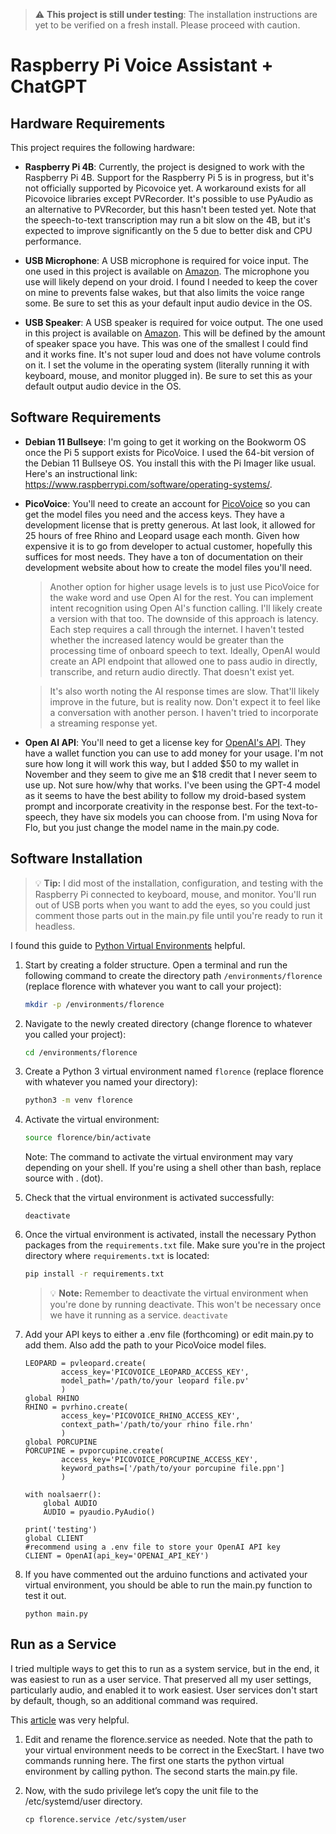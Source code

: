 > :warning: **This project is still under testing**: The installation instructions are yet to be verified on a fresh install. Please proceed with caution.

# Raspberry Pi Voice Assistant + ChatGPT

## Hardware Requirements

This project requires the following hardware:

- **Raspberry Pi 4B**: Currently, the project is designed to work with the Raspberry Pi 4B. Support for the Raspberry Pi 5 is in progress, but it's not officially supported by Picovoice yet. A workaround exists for all Picovoice libraries except PVRecorder. It's possible to use PyAudio as an alternative to PVRecorder, but this hasn't been tested yet. Note that the speech-to-text transcription may run a bit slow on the 4B, but it's expected to improve significantly on the 5 due to better disk and CPU performance.

- **USB Microphone**: A USB microphone is required for voice input. The one used in this project is available on [Amazon](https://www.amazon.com/gp/product/B075M7FHM1/ref=ppx_yo_dt_b_search_asin_title?ie=UTF8&th=1).  The microphone you use will likely depend on your droid.  I found I needed to keep the cover on mine to prevents false wakes, but that also limits the voice range some.  Be sure to set this as your default input audio device in the OS.

- **USB Speaker**: A USB speaker is required for voice output. The one used in this project is available on [Amazon](https://www.amazon.com/gp/product/B08M37224H/ref=ppx_yo_dt_b_search_asin_title?ie=UTF8&psc=1).  This will be defined by the amount of speaker space you have.  This was one of the smallest I could find and it works fine.  It's not super loud and does not have volume controls on it.  I set the volume in the operating system (literally running it with keyboard, mouse, and monitor plugged in).  Be sure to set this as your default output audio device in the OS.


## Software Requirements

- **Debian 11 Bullseye**: I'm going to get it working on the Bookworm OS once the Pi 5 support exists for PicoVoice.  I used the 64-bit version of the Debian 11 Bullseye OS.  You install this with the Pi Imager like usual.  Here's an instructional link: https://www.raspberrypi.com/software/operating-systems/.

- **PicoVoice**: You'll need to create an account for [PicoVoice](https://console.picovoice.ai/login) so you can get the model files you need and the access keys. They have a development license that is pretty generous. At last look, it allowed for 25 hours of free Rhino and Leopard usage each month. Given how expensive it is to go from developer to actual customer, hopefully this suffices for most needs. They have a ton of documentation on their development website about how to create the model files you'll need.

  > Another option for higher usage levels is to just use PicoVoice for the wake word and use Open AI for the rest. You can implement intent recognition using Open AI's function calling. I'll likely create a version with that too. The downside of this approach is latency. Each step requires a call through the internet. I haven't tested whether the increased latency would be greater than the processing time of onboard speech to text.  Ideally, OpenAI would create an API endpoint that allowed one to pass audio in directly, transcribe, and return audio directly. That doesn't exist yet.  
  
  > It's also worth noting the AI response times are slow.  That'll likely improve in the future, but is reality now.  Don't expect it to feel like a conversation with another person.  I haven't tried to incorporate a streaming response yet.  

- **Open AI API**: You'll need to get a license key for [OpenAI's API](https://openai.com/blog/openai-api).  They have a wallet function you can use to add money for your usage.  I'm not sure how long it will work this way, but I added $50 to my wallet in November and they seem to give me an $18 credit that I never seem to use up.  Not sure how/why that works.  I've been using the GPT-4 model as it seems to have the best ability to follow my droid-based system prompt and incorporate creativity in the response best.  For the text-to-speech, they have six models you can choose from.  I'm using Nova for Flo, but you just change the model name in the main.py code.


## Software Installation
> :bulb: **Tip:** I did most of the installation, configuration, and testing with the Raspberry Pi connected to keyboard, mouse, and monitor.  You'll run out of USB ports when you want to add the eyes, so you could just comment those parts out in the main.py file until you're ready to run it headless. 

I found this guide to [Python Virtual Environments](https://packaging.python.org/en/latest/guides/installing-using-pip-and-virtual-environments/) helpful.

1. Start by creating a folder structure. Open a terminal and run the following command to create the directory path `/environments/florence` (replace florence with whatever you want to call your project):

   ```bash
   mkdir -p /environments/florence
   ```

2. Navigate to the newly created directory (change florence to whatever you called your project):

   ```bash
   cd /environments/florence
   ```

3. Create a Python 3 virtual environment named `florence` (replace florence with whatever you named your directory):

   ```bash
   python3 -m venv florence
   ```

4. Activate the virtual environment:

   ```bash
   source florence/bin/activate
   ```

    Note: The command to activate the virtual environment may vary depending on your shell. If you're using a shell other than bash, replace source with . (dot).

5. Check that the virtual environment is activated successfully:
    ```
    deactivate
    ```
6. Once the virtual environment is activated, install the necessary Python packages from the `requirements.txt` file. Make sure you're in the project directory where `requirements.txt` is located:

   ```bash
   pip install -r requirements.txt
   ```

    > :bulb: **Note:** Remember to deactivate the virtual environment when you're done by running deactivate.  This won't be necessary once we have it running as a service.
        ```
        deactivate
        ```
7.  Add your API keys to either a .env file (forthcoming) or edit main.py to add them.  Also add the path to your PicoVoice model files.
    ```
    LEOPARD = pvleopard.create(
            access_key='PICOVOICE_LEOPARD_ACCESS_KEY',
            model_path='/path/to/your leopard file.pv'
            )
    global RHINO
    RHINO = pvrhino.create(
            access_key='PICOVOICE_RHINO_ACCESS_KEY',
            context_path='/path/to/your rhino file.rhn'
            )
    global PORCUPINE
    PORCUPINE = pvporcupine.create(
            access_key='PICOVOICE_PORCUPINE_ACCESS_KEY',
            keyword_paths=['/path/to/your porcupine file.ppn']
            )

    with noalsaerr():
        global AUDIO
        AUDIO = pyaudio.PyAudio()

    print('testing')
    global CLIENT
    #recommend using a .env file to store your OpenAI API key
    CLIENT = OpenAI(api_key='OPENAI_API_KEY')
    ```

8. If you have commented out the arduino functions and activated your virtual environment, you should be able to run the main.py function to test it out.
    ```
    python main.py
    ```

## Run as a Service

I tried multiple ways to get this to run as a system service, but in the end, it was easiest to run as a user service.  That preserved all my user settings, particularly audio, and enabled it to work easiest.  User services don't start by default, though, so an additional command was required.

This [article](https://www.baeldung.com/linux/systemd-create-user-services) was very helpful. 

1. Edit and rename the florence.service as needed.  Note that the path to your virtual environment needs to be correct in the ExecStart.  I have two commands running here.  The first one starts the python virtual environment by calling python.  The second starts the main.py file.

2. Now, with the sudo privilege let’s copy the unit file to the /etc/systemd/user directory.
    ```
    cp florence.service /etc/system/user
    ```
